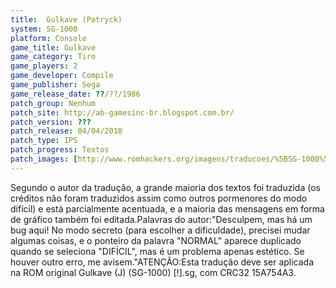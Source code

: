 ```yaml
---
title:  Gulkave (Patryck)
system: SG-1000
platform: Console
game_title: Gulkave
game_category: Tiro
game_players: 2
game_developer: Compile
game_publisher: Sega
game_release_date: ??/??/1986
patch_group: Nenhum
patch_site: http://ab-gamesinc-br.blogspot.com.br/
patch_version: ???
patch_release: 04/04/2018
patch_type: IPS
patch_progress: Textos
patch_images: [http://www.romhackers.org/imagens/traducoes/%5BSG-1000%5D%20Gulkave%20-%20Patryck%20-%201.png,http://www.romhackers.org/imagens/traducoes/%5BSG-1000%5D%20Gulkave%20-%20Patryck%20-%202.png,http://www.romhackers.org/imagens/traducoes/%5BSG-1000%5D%20Gulkave%20-%20Patryck%20-%203.png]
---
```

Segundo o autor da tradução, a grande maioria dos textos foi traduzida (os créditos não foram traduzidos assim como outros pormenores do modo difícil) e está parcialmente acentuada, e a maioria das mensagens em forma de gráfico também foi editada.Palavras do autor:"Desculpem, mas há um bug aqui! No modo secreto (para escolher a dificuldade), precisei mudar algumas coisas, e o ponteiro da palavra "NORMAL" aparece duplicado quando se seleciona "DIFÍCIL", mas é um problema apenas estético. Se houver outro erro, me avisem."ATENÇÃO:Esta tradução deve ser aplicada na ROM original Gulkave (J) (SG-1000) [!].sg, com CRC32 15A754A3.
